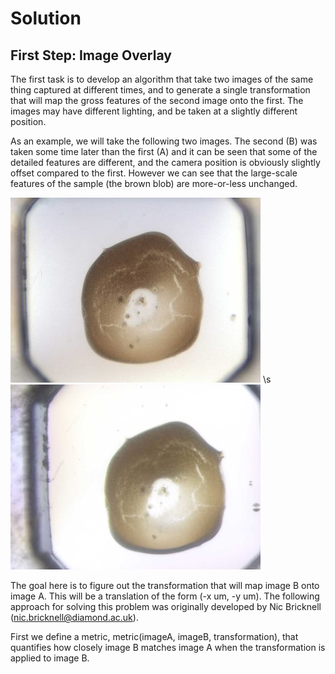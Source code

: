 Solution
========

First Step: Image Overlay
-------------------------

The first task is to develop an algorithm that take two images of the same thing captured at different times, and to generate a single transformation that will map the gross features of the second image onto the first. The images may have different lighting, and be taken at a slightly different position.

As an example, we will take the following two images. The second (B) was taken some time later than the first (A) and it can be seen that some of the detailed features are different, and the camera position is obviously slightly offset compared to the first. However we can see that the large-scale features of the sample (the brown blob) are more-or-less unchanged.

![Crystal before](img/brown_crystal1.jpg) \s  ![Crystal After](img/brown_crystal2.jpg)

The goal here is to figure out the transformation that will map image B onto image A. This will be a translation of the form (-x um, -y um). The following approach for solving this problem was originally developed by Nic Bricknell (nic.bricknell@diamond.ac.uk).

First we define a metric, metric(imageA, imageB, transformation), that quantifies how closely image B matches image A when the transformation is applied to image B.